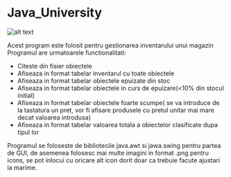 # Java_University

![alt text](https://github.com/CoroamaLarisa/Java_University/tree/main/images/capturaProiect.JPG)

Acest program este folosit pentru gestionarea inventarului unui magazin
Programul are urmatoarele functionalitati:
  - Citeste din fisier obiectele
  - Afiseaza in format tabelar inventarul cu toate obiectele
  - Afiseaza in format tabelar obiectele epuizate din stoc
  - Afiseaza in format tabelar obiectele in curs de epuizare(<10% din stocul initial)
  - Afiseaza in format tabelar obiectele foarte scumpe( se va introduce de la tastatura un pret, vor fi afisare produsele cu pretul unitar mai mare decat valoarea introdusa)
  - Afiseaza in format tabelar valoarea totala a obiectelor clasificate dupa tipul lor

Programul se foloseste de bibliotecile java.awt si jawa.swing pentru partea de GUI, de asemenea folosesc mai multe imagini in format .png pentru icons, se pot inlocui cu oricare alt icon dorit doar ca trebuie facute ajustari la marime.
